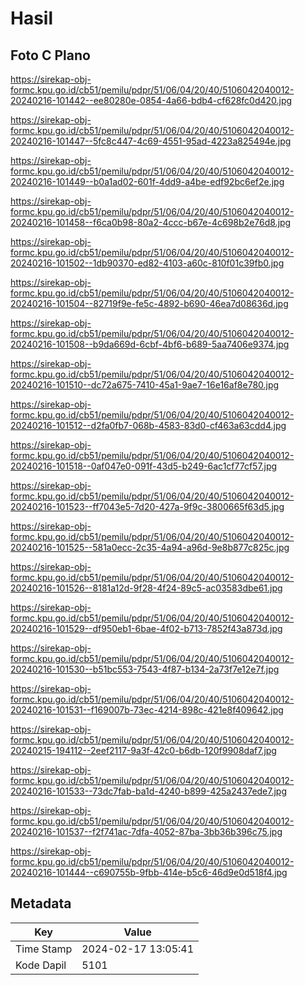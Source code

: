 # Hasil

## Foto C Plano

https://sirekap-obj-formc.kpu.go.id/cb51/pemilu/pdpr/51/06/04/20/40/5106042040012-20240216-101442--ee80280e-0854-4a66-bdb4-cf628fc0d420.jpg

https://sirekap-obj-formc.kpu.go.id/cb51/pemilu/pdpr/51/06/04/20/40/5106042040012-20240216-101447--5fc8c447-4c69-4551-95ad-4223a825494e.jpg

https://sirekap-obj-formc.kpu.go.id/cb51/pemilu/pdpr/51/06/04/20/40/5106042040012-20240216-101449--b0a1ad02-601f-4dd9-a4be-edf92bc6ef2e.jpg

https://sirekap-obj-formc.kpu.go.id/cb51/pemilu/pdpr/51/06/04/20/40/5106042040012-20240216-101458--f6ca0b98-80a2-4ccc-b67e-4c698b2e76d8.jpg

https://sirekap-obj-formc.kpu.go.id/cb51/pemilu/pdpr/51/06/04/20/40/5106042040012-20240216-101502--1db90370-ed82-4103-a60c-810f01c39fb0.jpg

https://sirekap-obj-formc.kpu.go.id/cb51/pemilu/pdpr/51/06/04/20/40/5106042040012-20240216-101504--82719f9e-fe5c-4892-b690-46ea7d08636d.jpg

https://sirekap-obj-formc.kpu.go.id/cb51/pemilu/pdpr/51/06/04/20/40/5106042040012-20240216-101508--b9da669d-6cbf-4bf6-b689-5aa7406e9374.jpg

https://sirekap-obj-formc.kpu.go.id/cb51/pemilu/pdpr/51/06/04/20/40/5106042040012-20240216-101510--dc72a675-7410-45a1-9ae7-16e16af8e780.jpg

https://sirekap-obj-formc.kpu.go.id/cb51/pemilu/pdpr/51/06/04/20/40/5106042040012-20240216-101512--d2fa0fb7-068b-4583-83d0-cf463a63cdd4.jpg

https://sirekap-obj-formc.kpu.go.id/cb51/pemilu/pdpr/51/06/04/20/40/5106042040012-20240216-101518--0af047e0-091f-43d5-b249-6ac1cf77cf57.jpg

https://sirekap-obj-formc.kpu.go.id/cb51/pemilu/pdpr/51/06/04/20/40/5106042040012-20240216-101523--ff7043e5-7d20-427a-9f9c-3800665f63d5.jpg

https://sirekap-obj-formc.kpu.go.id/cb51/pemilu/pdpr/51/06/04/20/40/5106042040012-20240216-101525--581a0ecc-2c35-4a94-a96d-9e8b877c825c.jpg

https://sirekap-obj-formc.kpu.go.id/cb51/pemilu/pdpr/51/06/04/20/40/5106042040012-20240216-101526--8181a12d-9f28-4f24-89c5-ac03583dbe61.jpg

https://sirekap-obj-formc.kpu.go.id/cb51/pemilu/pdpr/51/06/04/20/40/5106042040012-20240216-101529--df950eb1-6bae-4f02-b713-7852f43a873d.jpg

https://sirekap-obj-formc.kpu.go.id/cb51/pemilu/pdpr/51/06/04/20/40/5106042040012-20240216-101530--b51bc553-7543-4f87-b134-2a73f7e12e7f.jpg

https://sirekap-obj-formc.kpu.go.id/cb51/pemilu/pdpr/51/06/04/20/40/5106042040012-20240216-101531--f169007b-73ec-4214-898c-421e8f409642.jpg

https://sirekap-obj-formc.kpu.go.id/cb51/pemilu/pdpr/51/06/04/20/40/5106042040012-20240215-194112--2eef2117-9a3f-42c0-b6db-120f9908daf7.jpg

https://sirekap-obj-formc.kpu.go.id/cb51/pemilu/pdpr/51/06/04/20/40/5106042040012-20240216-101533--73dc7fab-ba1d-4240-b899-425a2437ede7.jpg

https://sirekap-obj-formc.kpu.go.id/cb51/pemilu/pdpr/51/06/04/20/40/5106042040012-20240216-101537--f2f741ac-7dfa-4052-87ba-3bb36b396c75.jpg

https://sirekap-obj-formc.kpu.go.id/cb51/pemilu/pdpr/51/06/04/20/40/5106042040012-20240216-101444--c690755b-9fbb-414e-b5c6-46d9e0d518f4.jpg


## Metadata

| Key        | Value               |
| ---------- | ------------------- |
| Time Stamp | 2024-02-17 13:05:41 |
| Kode Dapil | 5101                |



